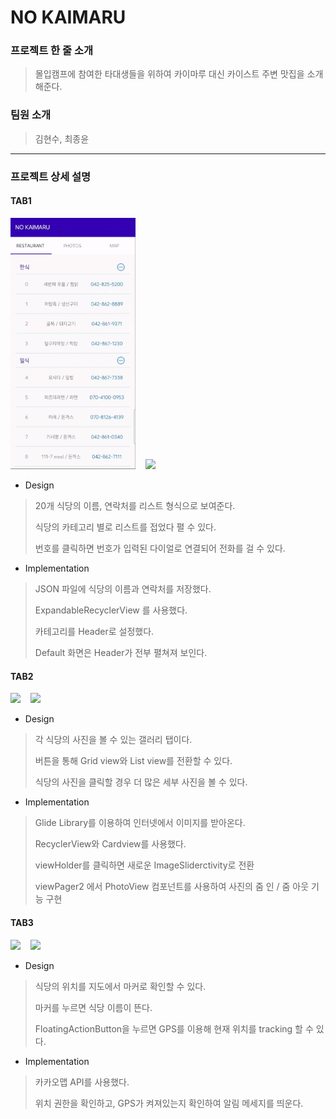 # NO KAIMARU

### 프로젝트 한 줄 소개
> 몰입캠프에 참여한 타대생들을 위하여 카이마루 대신 카이스트 주변 맛집을 소개해준다.

### 팀원 소개
> 김현수, 최종윤

---

### 프로젝트 상세 설명

#### TAB1

<img src="source/tab1_1.gif" width="200">&nbsp;&nbsp;&nbsp;    <img src="source/tab1_2.gif" width="200">

+ Design
> 20개 식당의 이름, 연락처를 리스트 형식으로 보여준다. 
> 
> 식당의 카테고리 별로 리스트를 접었다 펼 수 있다. 
> 
> 번호를 클릭하면 번호가 입력된 다이얼로 연결되어 전화를 걸 수 있다. 

+ Implementation
> JSON 파일에 식당의 이름과 연락처를 저장했다.
> 
> ExpandableRecyclerView 를 사용했다.
> 
> 카테고리를 Header로 설정했다. 
> 
> Default 화면은 Header가 전부 펼쳐져 보인다.


#### TAB2

<img src="source/tab2_1.gif" width="200">&nbsp;&nbsp;&nbsp;    <img src="source/tab2_2.gif" width="200">

+ Design
> 각 식당의 사진을 볼 수 있는 갤러리 탭이다. 
> 
> 버튼을 통해 Grid view와 List view를 전환할 수 있다.
>
> 식당의 사진을 클릭할 경우 더 많은 세부 사진을 볼 수 있다.

+ Implementation
> Glide Library를 이용하여 인터넷에서 이미지를 받아온다.
> 
> RecyclerView와 Cardview를 사용했다.
>
> viewHolder를 클릭하면 새로운 ImageSliderctivity로 전환
>
> viewPager2 에서 PhotoView 컴포넌트를 사용하여 사진의 줌 인 / 줌 아웃 기능 구현

#### TAB3

<img src="source/tab3_1.gif" width="200">&nbsp;&nbsp;&nbsp;   <img src="source/tab3_2.gif" width="200">

+ Design
> 식당의 위치를 지도에서 마커로 확인할 수 있다.
> 
> 마커를 누르면 식당 이름이 뜬다.
> 
> FloatingActionButton을 누르면 GPS를 이용해 현재 위치를 tracking 할 수 있다.

+ Implementation
> 카카오맵 API를 사용했다.
> 
> 위치 권한을 확인하고, GPS가 켜져있는지 확인하여 알림 메세지를 띄운다.
